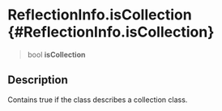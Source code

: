 ReflectionInfo.isCollection {#ReflectionInfo.isCollection}
===========================

> bool **isCollection**

Description
-----------

Contains true if the class describes a collection class.
